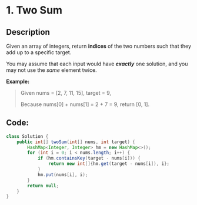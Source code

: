 # 1. Two Sum

## Description

Given an array of integers, return **indices** of the two numbers such that they add up to a specific target.

You may assume that each input would have _**exactly**_ one solution, and you may not use the _same_ element twice.

**Example:**

> Given nums = \[2, 7, 11, 15\], target = 9,
>
> Because nums\[0\] + nums\[1\] = 2 + 7 = 9, return \[0, 1\].

## Code:

```java
class Solution {
    public int[] twoSum(int[] nums, int target) {
        HashMap<Integer, Integer> hm = new HashMap<>();
        for (int i = 0; i < nums.length; i++) {
            if (hm.containsKey(target - nums[i])) {
                return new int[]{hm.get(target - nums[i]), i};
            }
            hm.put(nums[i], i);
        }
        return null;
    }
}
```



